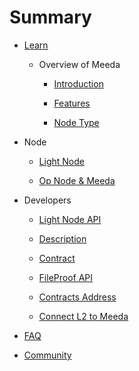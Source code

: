 # Summary

* [Learn](README.md)
  
  * Overview of Meeda
  
    * [Introduction](docs/learn/What's-Meeda.md)
  
    * [Features](docs/learn/Description.md)

    * [Node Type](docs/learn/Node-Type.md)

* Node
  
  * [Light Node](docs/node/How-to-build-LightNode.md)
  
  * [Op Node & Meeda](docs/node/Layer2+Meeda.md)

* Developers

  * [Light Node API](docs/developers/LightNode-API.md)

  * [Description](docs/developers/Detailed-description-of-Meeda.md)

  * [Contract](docs/developers/Contract.md)

  * [FileProof API](docs/developers/FileProof-API.md)
  
  * [Contracts Address](docs/developers/FileProof-contract-address.md)

  * [Connect L2 to Meeda](docs/developers/How-to-connect-L2-to-Meeda.md)

* [FAQ](docs/FAQ/FAQ.md)

* [Community](docs/community/resource.md)
